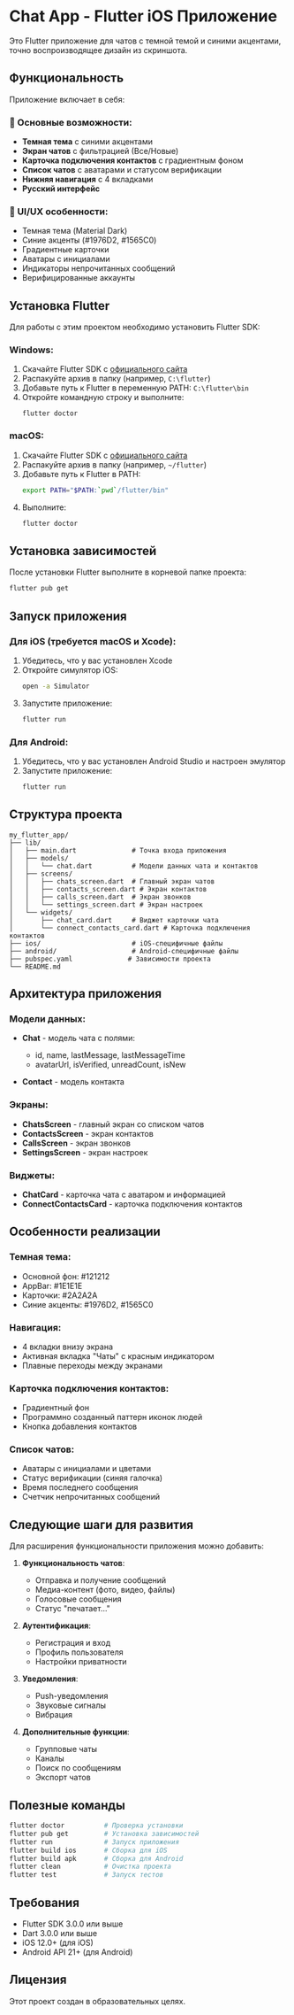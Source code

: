 # Chat App - Flutter iOS Приложение

Это Flutter приложение для чатов с темной темой и синими акцентами, точно воспроизводящее дизайн из скриншота.

## Функциональность

Приложение включает в себя:

### 📱 Основные возможности:
- **Темная тема** с синими акцентами
- **Экран чатов** с фильтрацией (Все/Новые)
- **Карточка подключения контактов** с градиентным фоном
- **Список чатов** с аватарами и статусом верификации
- **Нижняя навигация** с 4 вкладками
- **Русский интерфейс**

### 🎨 UI/UX особенности:
- Темная тема (Material Dark)
- Синие акценты (#1976D2, #1565C0)
- Градиентные карточки
- Аватары с инициалами
- Индикаторы непрочитанных сообщений
- Верифицированные аккаунты

## Установка Flutter

Для работы с этим проектом необходимо установить Flutter SDK:

### Windows:
1. Скачайте Flutter SDK с [официального сайта](https://flutter.dev/docs/get-started/install/windows)
2. Распакуйте архив в папку (например, `C:\flutter`)
3. Добавьте путь к Flutter в переменную PATH: `C:\flutter\bin`
4. Откройте командную строку и выполните:
   ```
   flutter doctor
   ```

### macOS:
1. Скачайте Flutter SDK с [официального сайта](https://flutter.dev/docs/get-started/install/macos)
2. Распакуйте архив в папку (например, `~/flutter`)
3. Добавьте путь к Flutter в PATH:
   ```bash
   export PATH="$PATH:`pwd`/flutter/bin"
   ```
4. Выполните:
   ```bash
   flutter doctor
   ```

## Установка зависимостей

После установки Flutter выполните в корневой папке проекта:

```bash
flutter pub get
```

## Запуск приложения

### Для iOS (требуется macOS и Xcode):

1. Убедитесь, что у вас установлен Xcode
2. Откройте симулятор iOS:
   ```bash
   open -a Simulator
   ```
3. Запустите приложение:
   ```bash
   flutter run
   ```

### Для Android:

1. Убедитесь, что у вас установлен Android Studio и настроен эмулятор
2. Запустите приложение:
   ```bash
   flutter run
   ```

## Структура проекта

```
my_flutter_app/
├── lib/
│   ├── main.dart              # Точка входа приложения
│   ├── models/
│   │   └── chat.dart          # Модели данных чата и контактов
│   ├── screens/
│   │   ├── chats_screen.dart  # Главный экран чатов
│   │   ├── contacts_screen.dart # Экран контактов
│   │   ├── calls_screen.dart  # Экран звонков
│   │   └── settings_screen.dart # Экран настроек
│   └── widgets/
│       ├── chat_card.dart     # Виджет карточки чата
│       └── connect_contacts_card.dart # Карточка подключения контактов
├── ios/                       # iOS-специфичные файлы
├── android/                   # Android-специфичные файлы
├── pubspec.yaml              # Зависимости проекта
└── README.md
```

## Архитектура приложения

### Модели данных:
- **Chat** - модель чата с полями:
  - id, name, lastMessage, lastMessageTime
  - avatarUrl, isVerified, unreadCount, isNew

- **Contact** - модель контакта

### Экраны:
- **ChatsScreen** - главный экран со списком чатов
- **ContactsScreen** - экран контактов
- **CallsScreen** - экран звонков
- **SettingsScreen** - экран настроек

### Виджеты:
- **ChatCard** - карточка чата с аватаром и информацией
- **ConnectContactsCard** - карточка подключения контактов

## Особенности реализации

### Темная тема:
- Основной фон: #121212
- AppBar: #1E1E1E
- Карточки: #2A2A2A
- Синие акценты: #1976D2, #1565C0

### Навигация:
- 4 вкладки внизу экрана
- Активная вкладка "Чаты" с красным индикатором
- Плавные переходы между экранами

### Карточка подключения контактов:
- Градиентный фон
- Программно созданный паттерн иконок людей
- Кнопка добавления контактов

### Список чатов:
- Аватары с инициалами и цветами
- Статус верификации (синяя галочка)
- Время последнего сообщения
- Счетчик непрочитанных сообщений

## Следующие шаги для развития

Для расширения функциональности приложения можно добавить:

1. **Функциональность чатов**:
   - Отправка и получение сообщений
   - Медиа-контент (фото, видео, файлы)
   - Голосовые сообщения
   - Статус "печатает..."

2. **Аутентификация**:
   - Регистрация и вход
   - Профиль пользователя
   - Настройки приватности

3. **Уведомления**:
   - Push-уведомления
   - Звуковые сигналы
   - Вибрация

4. **Дополнительные функции**:
   - Групповые чаты
   - Каналы
   - Поиск по сообщениям
   - Экспорт чатов

## Полезные команды

```bash
flutter doctor          # Проверка установки
flutter pub get         # Установка зависимостей
flutter run             # Запуск приложения
flutter build ios       # Сборка для iOS
flutter build apk       # Сборка для Android
flutter clean           # Очистка проекта
flutter test            # Запуск тестов
```

## Требования

- Flutter SDK 3.0.0 или выше
- Dart 3.0.0 или выше
- iOS 12.0+ (для iOS)
- Android API 21+ (для Android)

## Лицензия

Этот проект создан в образовательных целях.
